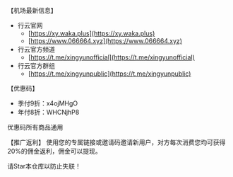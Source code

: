 【机场最新信息】
- 行云官网
  - [https://xy.waka.plus](https://xy.waka.plus)
  - [https://www.066664.xyz](https://www.066664.xyz)
- 行云官方频道
  - [https://t.me/xingyunofficial](https://t.me/xingyunofficial)
- 行云官方群组
  - [https://t.me/xingyunpublic](https://t.me/xingyunpublic)

【优惠码】
- 季付9折：x4ojMHgO
- 年付8折：WHCNjhP8

优惠码所有商品通用

【推广返利】
使用您的专属链接或邀请码邀请新用户，对方每次消费您均可获得20%的佣金返利，佣金可以提现。

请Star本仓库以防止失联！
